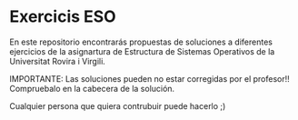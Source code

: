 # Exercicis ESO

En este repositorio encontrarás propuestas de soluciones a diferentes ejercicios de la asignartura de Estructura de Sistemas Operativos de la Universitat Rovira i Virgili.

IMPORTANTE: Las soluciones pueden no estar corregidas por el profesor!! Compruebalo en la cabecera de la solución.

Cualquier persona que quiera contrubuir puede hacerlo ;)

